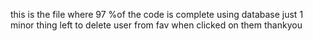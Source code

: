 this is the file where 97 %of the code is complete using database just 1 minor thing left to delete user from fav when clicked on them thankyou
